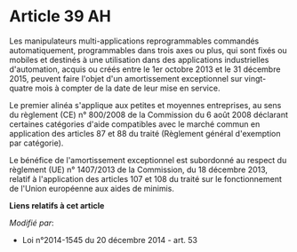 # Article 39 AH

Les manipulateurs multi-applications reprogrammables commandés automatiquement, programmables dans trois axes ou plus, qui
sont fixés ou mobiles et destinés à une utilisation dans des applications industrielles d'automation, acquis ou créés entre
le 1er octobre 2013 et le 31 décembre 2015, peuvent faire l'objet d'un amortissement exceptionnel sur vingt-quatre mois à
compter de la date de leur mise en service. 

Le premier alinéa s'applique aux petites et moyennes entreprises, au sens du règlement (CE) n° 800/2008 de la Commission du 6
août 2008 déclarant certaines catégories d'aide compatibles avec le marché commun en application des articles 87 et 88 du
traité (Règlement général d'exemption par catégorie). 

Le bénéfice de l'amortissement exceptionnel est subordonné au respect du règlement (UE) n° 1407/2013 de la Commission, du 18
décembre 2013, relatif à l'application des articles 107 et 108 du traité sur le fonctionnement de l'Union européenne aux
aides de minimis.

**Liens relatifs à cet article**

_Modifié par_:

  - Loi n°2014-1545 du 20 décembre 2014 - art. 53
